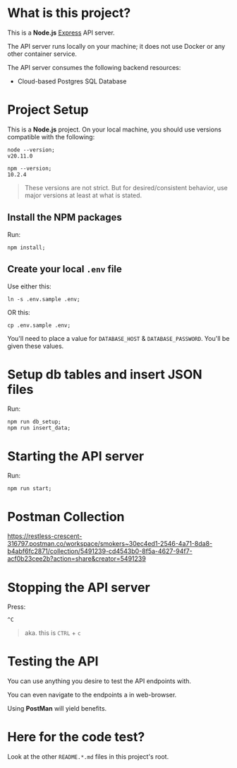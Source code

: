 # What is this project?

This is a **Node.js** [Express](https://www.npmjs.com/package/express) API server.

The API server runs locally on your machine; it does not use Docker or any other container service.

The API server consumes the following backend resources:
- Cloud-based Postgres SQL Database

# Project Setup

This is a **Node.js** project.
On your local machine, you should use versions compatible with the following:
```
node --version;
v20.11.0
```
```
npm --version;
10.2.4
```

> These versions are not strict. But for desired/consistent behavior, use major versions at least at what is stated.

## Install the NPM packages

Run:
```
npm install;
```


## Create your local `.env` file
Use either this:
```
ln -s .env.sample .env;
```
OR this:
```
cp .env.sample .env;
```

You'll need to place a value for `DATABASE_HOST` & `DATABASE_PASSWORD`. You'll be given these values.

# Setup db tables and insert JSON files
Run:
```
npm run db_setup;
npm run insert_data;
```

# Starting the API server

Run:
```
npm run start;
```

# Postman Collection
https://restless-crescent-316797.postman.co/workspace/smokers~30ec4ed1-2546-4a71-8da8-b4abf6fc2871/collection/5491239-cd4543b0-8f5a-4627-94f7-acf0b23cee2b?action=share&creator=5491239


# Stopping the API server

Press:
```
^C
```
> aka. this is `CTRL` + `c`

# Testing the API

You can use anything you desire to test the API endpoints with.

You can even navigate to the endpoints a in web-browser.

Using __PostMan__ will yield benefits.

# Here for the code test?

Look at the other `README.*.md` files in this project's root.